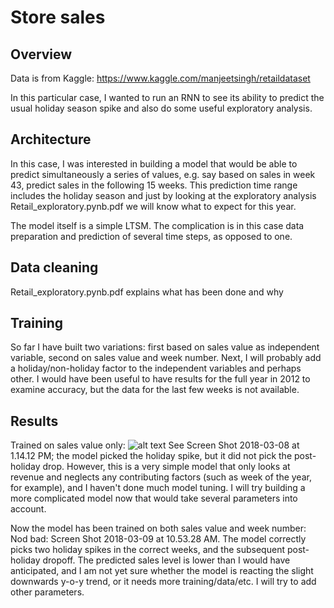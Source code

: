 # Store sales
## Overview

Data is from Kaggle:
https://www.kaggle.com/manjeetsingh/retaildataset

In this particular case, I wanted to run an RNN to see its ability to predict the usual holiday season spike and also do some useful exploratory analysis.


## Architecture

In this case, I was interested in building a model that would be able to predict simultaneously a series of values, e.g. say based on sales in week 43, predict sales in the following 15 weeks. This prediction time range includes the holiday season and just by looking at the exploratory analysis Retail_exploratory.pynb.pdf we will know what to expect for this year.

The model itself is a simple LTSM. The complication is in this case data preparation and prediction of several time steps, as opposed to one.

## Data cleaning

Retail_exploratory.pynb.pdf explains what has been done and why


## Training

So far I have built two variations: first based on sales value as independent variable, second on sales value and week number. Next, I will probably add a holiday/non-holiday factor to the independent variables and perhaps other. I would have been useful to have results for the full year in 2012 to examine accuracy, but the data for the last few weeks is not available.

## Results

Trained on sales value only:
![alt text](screenshots/filename.png "Description goes here")
See Screen Shot 2018-03-08 at 1.14.12 PM; the model picked the holiday spike, but it did not pick the post-holiday drop. However, this is a very simple model that only looks at revenue and neglects any contributing factors (such as week of the year, for example), and I haven't done much model tuning. I will try building a more complicated model now that would take several parameters into account.

Now the model has been trained on both sales value and week number:
Nod bad: Screen Shot 2018-03-09 at 10.53.28 AM. The model correctly picks two holiday spikes in the correct weeks, and the subsequent post-holiday dropoff. The predicted sales level is lower than I would have anticipated, and I am not yet sure whether the model is reacting the slight downwards y-o-y trend, or it needs more training/data/etc. I will try to add other parameters.